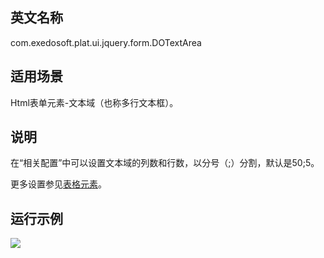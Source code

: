 ## 英文名称 ##

com.exedosoft.plat.ui.jquery.form.DOTextArea

## 适用场景 ##

Html表单元素-文本域（也称多行文本框）。

## 说明 ##


在“相关配置”中可以设置文本域的列数和行数，以分号（;）分割，默认是50;5。

更多设置参见[表格元素](ConfigGridItem.md)。


## 运行示例 ##


<img src='http://eeplat.googlecode.com/files/t_textarea.png' />